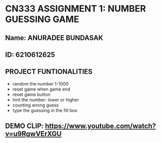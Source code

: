 # CN333 ASSIGNMENT 1: NUMBER GUESSING GAME
## Name: ANURADEE BUNDASAK
## ID: 6210612625
## PROJECT FUNTIONALITIES
   - random the number 1-1000
   - reset game when game end
   - reset game button
   - hint the number: lower or higher
   - counting wrong guess
   - type the guessing in the fill box
## DEMO CLIP: https://www.youtube.com/watch?v=u9RgwVErXGU
